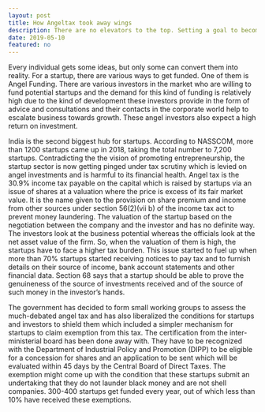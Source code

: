 ```yaml
---
layout: post
title: How Angeltax took away wings
description: There are no elevators to the top. Setting a goal to become an entrepreneur isn’t a big deal, but, actually becoming and sustaining it requires loads of efforts. 
date: 2019-05-10
featured: no
---
```

Every individual gets
some ideas, but only some can convert them into reality. For
a startup, there are various ways to get funded. One of them
is Angel Funding. There are various investors in the market
who are willing to fund potential startups and the demand for
this kind of funding is relatively high due to the kind of
development these investors provide in the form of advice
and consultations and their contacts in the corporate world
help to escalate business towards growth. These angel
investors also expect a high return on investment.

India is the second biggest hub for startups. According to
NASSCOM, more than 1200 startups came up in 2018,
taking the total number to 7,200 startups. Contradicting the
the vision of promoting entrepreneurship, the startup sector is
now getting pinged under tax scrutiny which is levied on
angel investments and is harmful to its financial health.
Angel tax is the 30.9% income tax payable on the capital
which is raised by startups via an issue of shares at a valuation
where the price is excess of its fair market value. It is the
name given to the provision on share premium and income
from other sources under section 56(2)(vii b) of the
income tax act to prevent money laundering.
The valuation of the startup based on the negotiation
between the company and the investor and has no definite
way. The investors look at the business potential whereas the
officials look at the net asset value of the firm. So, when the
valuation of them is high, the startups have to face a higher tax
burden. This issue started to fuel up when more than 70%
startups started receiving notices to pay tax and to furnish
details on their source of income, bank account statements
and other financial data. Section 68 says that a startup should
be able to prove the genuineness of the source of
investments received and of the source
of such money in the investor’s hands.

The government has decided to form small working groups
to assess the much-debated angel tax and has also
liberalized the conditions for startups and investors to shield
them which included a simpler mechanism for startups to
claim exemption from this tax. The certification from the
inter-ministerial board has been done away with. They have
to be recognized with the Department of Industrial Policy and
Promotion (DIPP) to be eligible for a concession for shares
and an application to be sent which will be evaluated within
45 days by the Central Board of Direct Taxes. The
exemption might come up with the condition that these
startups submit an undertaking that they do not launder black
money and are not shell companies. 300-400 startups get funded every year, out of which less than 10% have received
these exemptions.

